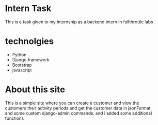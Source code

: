 # Intern Task

This is a task given to my internship as a backend intern in fullthrottle labs

# technolgies

* Python 
* Django framework
* Bootstrap
* javascript

# About this site


This is a simple site where you can create a customer and view the customers their activity periods and get the customer data in jsonFormat and some custom django-admin commands. and i added some additional functions 
